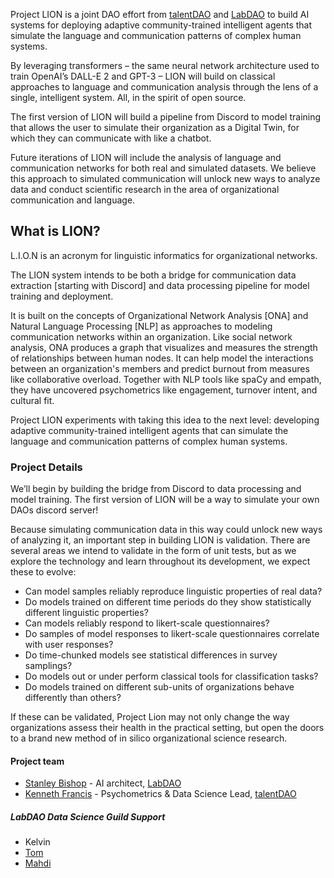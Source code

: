 Project LION is a joint DAO effort from [talentDAO](https://talentdao.mirror.xyz/) and [LabDAO](https://www.labdao.xyz/) to build AI systems for deploying adaptive community-trained intelligent agents that simulate the language and communication patterns of complex human systems.

By leveraging transformers – the same neural network architecture used to train OpenAI’s DALL-E 2 and GPT-3 – LION will build on classical approaches to language and communication analysis through the lens of a single, intelligent system. All, in the spirit of open source.

The first version of LION will build a pipeline from Discord to model training that allows the user to simulate their organization as a Digital Twin, for which they can communicate with like a chatbot.

Future iterations of LION will include the analysis of language and communication networks for both real and simulated datasets. We believe this approach to simulated communication will unlock new ways to analyze data and conduct scientific research in the area of organizational communication and language.

## What is LION?

L.I.O.N is an acronym for linguistic informatics for organizational networks.

The LION system intends to be both a bridge for communication data extraction [starting with Discord] and data processing pipeline for model training and deployment.

It is built on the concepts of Organizational Network Analysis [ONA] and Natural Language Processing [NLP] as approaches to modeling communication networks within an organization. Like social network analysis, ONA produces a graph that visualizes and measures the strength of relationships between human nodes. It can help model the interactions between an organization's members and predict burnout from measures like collaborative overload. Together with NLP tools like spaCy and empath, they have uncovered psychometrics like engagement, turnover intent, and cultural fit.

Project LION experiments with taking this idea to the next level: developing adaptive community-trained intelligent agents that can simulate the language and communication patterns of complex human systems.

### Project Details

We’ll begin by building the bridge from Discord to data processing and model training. The first version of LION will be a way to simulate your own DAOs discord server!

Because simulating communication data in this way could unlock new ways of analyzing it, an important step in building LION is validation. There are several areas we intend to validate in the form of unit tests, but as we explore the technology and learn throughout its development, we expect these to evolve:
- Can model samples reliably reproduce linguistic properties of real data?
- Do models trained on different time periods do they show statistically different linguistic properties?
- Can models reliably respond to likert-scale questionnaires?
- Do samples of model responses to likert-scale questionnaires correlate with user responses?
- Do time-chunked models see statistical differences in survey samplings?
- Do models out or under perform classical tools for classification tasks?
- Do models trained on different sub-units of organizations behave differently than others?

If these can be validated, Project Lion may not only change the way organizations assess their health in the practical setting, but open the doors to a brand new method of in silico organizational science research.

#### Project team
- [Stanley Bishop](https://twitter.com/ScienceStanley) - AI architect, [LabDAO](https://www.labdao.xyz/)
- [Kenneth Francis](https://twitter.com/k3nnethfrancis) - Psychometrics & Data Science Lead, [talentDAO](https://talentdao.mirror.xyz/)

##### LabDAO Data Science Guild Support
- Kelvin
- [Tom](https://twitter.com/Tom_A_Lynch)
- [Mahdi](https://twitter.com/MahdiMC)

